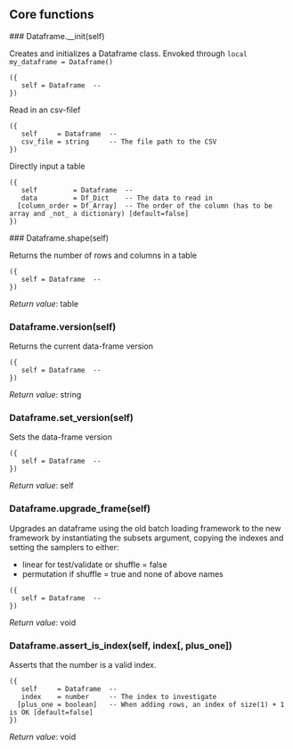 
## Core functions

<a name="Dataframe.__init">
### Dataframe.__init(self)

Creates and initializes a Dataframe class. Envoked through `local my_dataframe = Dataframe()`

```
({
   self = Dataframe  -- 
})
```

Read in an csv-filef

```
({
   self     = Dataframe  -- 
   csv_file = string     -- The file path to the CSV
})
```

Directly input a table

```
({
   self         = Dataframe  -- 
   data         = Df_Dict    -- The data to read in
  [column_order = Df_Array]  -- The order of the column (has to be array and _not_ a dictionary) [default=false]
})
```

<a name="Dataframe.shape">
### Dataframe.shape(self)

Returns the number of rows and columns in a table

```
({
   self = Dataframe  -- 
})
```

_Return value_: table
<a name="Dataframe.version">
### Dataframe.version(self)

Returns the current data-frame version

```
({
   self = Dataframe  -- 
})
```

_Return value_: string
<a name="Dataframe.set_version">
### Dataframe.set_version(self)

Sets the data-frame version

```
({
   self = Dataframe  -- 
})
```

_Return value_: self
<a name="Dataframe.upgrade_frame">
### Dataframe.upgrade_frame(self)

Upgrades an dataframe using the old batch loading framework to the new framework
by instantiating the subsets argument, copying the indexes and setting the
samplers to either:
- linear for test/validate or shuffle = false
- permutation if shuffle = true and none of above names

```
({
   self = Dataframe  -- 
})
```

_Return value_: void
<a name="Dataframe.assert_is_index">
### Dataframe.assert_is_index(self, index[, plus_one])

Asserts that the number is a valid index.

```
({
   self     = Dataframe  -- 
   index    = number     -- The index to investigate
  [plus_one = boolean]   -- When adding rows, an index of size(1) + 1 is OK [default=false]
})
```

_Return value_: void
